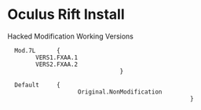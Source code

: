 # Oculus Rift Install
 Hacked Modification Working Versions


      Mod.7L	  {
  			VERS1.FXAA.1
  			VERS2.FXAA.2
                					}

      Default     {    
                        Original.NonModification
                                                        }
            